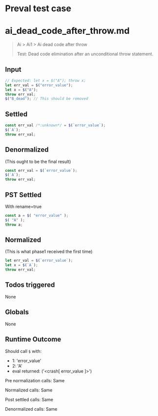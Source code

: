 # Preval test case

# ai_dead_code_after_throw.md

> Ai > Ai1 > Ai dead code after throw
>
> Test: Dead code elimination after an unconditional throw statement.

## Input

`````js filename=intro
// Expected: let x = $("A"); throw x;
let err_val = $("error_value");
let x = $("A");
throw err_val; 
$("B_dead"); // This should be removed
`````


## Settled


`````js filename=intro
const err_val /*:unknown*/ = $(`error_value`);
$(`A`);
throw err_val;
`````


## Denormalized
(This ought to be the final result)

`````js filename=intro
const err_val = $(`error_value`);
$(`A`);
throw err_val;
`````


## PST Settled
With rename=true

`````js filename=intro
const a = $( "error_value" );
$( "A" );
throw a;
`````


## Normalized
(This is what phase1 received the first time)

`````js filename=intro
let err_val = $(`error_value`);
let x = $(`A`);
throw err_val;
`````


## Todos triggered


None


## Globals


None


## Runtime Outcome


Should call `$` with:
 - 1: 'error_value'
 - 2: 'A'
 - eval returned: ('<crash[ error_value ]>')

Pre normalization calls: Same

Normalized calls: Same

Post settled calls: Same

Denormalized calls: Same
